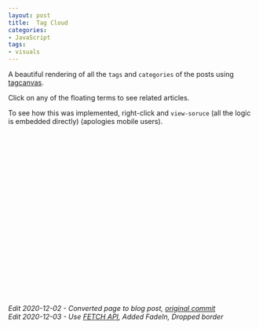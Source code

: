 ```yaml
---
layout: post
title:  Tag Cloud
categories:
- JavaScript
tags:
- visuals
---
```



A beautiful rendering of all the `tags` and `categories` of the posts using [tagcanvas](https://www.goat1000.com/tagcanvas.php).

<!--more-->

Click on any of the floating terms to see related articles.

To see how this was implemented, right-click and `view-soruce` (all the logic is embedded directly) (apologies mobile users).

<style>
.tooltip {
	background: #fff;
	padding: 5px 10px;
	border-radius: 5px;
	border: 2px solid #eee;
}
#myCanvas {
	margin: 0 auto;
	display: block;
}
</style>

<canvas width="450" height="300" id="myCanvas"></canvas>

<ul id="tags" style="display:none">
	{% for tag in site.tags %}
		{% assign real_tags = tag | last | size %}
		{% if real_tags > 0 %}
			<li>
				<a href="javascript:void(0)" title="{{tag | last | size}} Post(s)" onClick="Cloud.print(event, 'tag', '{{ tag | first | capitalize }}')">{{ tag | first | capitalize }}</a>
				<small>({{tag | last | size}} Post(s))</small>
			</li>
		{% endif %}
	{% endfor %}
	{% for category in site.categories %}
		{% assign real_cats = category | last | size %}
		{% if real_cats > 0 %}
			<li>
				<a href="javascript:void(0)" title="{{category | last | size}} Post(s)" onClick="Cloud.print(event, 'cat', '{{ category | first | capitalize }}')">{{ category | first | capitalize }}</a>
				<small>({{category | last | size}} Post(s))</small>
			</li>
		{% endif %}
	{% endfor %}
</ul>

<div id="cloudStories"></div>
<p></p>

<script src="tagcanvas.js" type="text/javascript"></script>
<script type="text/javascript">
var Cloud = function (url, ele) {
	this.get(url); // TODO: use the fetch API
	Cloud.ele = ele;
};
Cloud.data = {}; // key (cat or tag) => value (map of names => array of posts)
Cloud.print = function (e, type, name) {
	e.preventDefault();
	if ( !Cloud.data.hasOwnProperty(type) || !Cloud.data[type].hasOwnProperty( name.toLowerCase() ) ) return;
	var html = '<ul class="posts">', obj = Cloud.data[ type ][ name.toLowerCase() ];
	for (let o of obj)
		html += `<li><span>${o.when}</span> &raquo; <a href="${o.url}">${o.title}</a></li>`;
	document.getElementById(Cloud.ele).innerHTML = '<h3>Posts for "' + name + '"</h3>' + html + '</ul>';
};
Cloud.prototype.get = function (url) {
	function prepare(type, data) {
		// Convert date to the site standard format
		// https://stackoverflow.com/a/34290167/3220865
		let d = new Date(data.date);
		data.when = [
			d.getFullYear(),
			('0' + (d.getMonth() + 1)).slice(-2),
			('0' + d.getDate()).slice(-2)
		].join('-');

		// Update the global memory
		var sType = type.substr(0,3), index;
		Cloud.data[sType] = Cloud.data[sType] || {};
		for (var i = 0; i < data[type].length; i++) {
			index = data[type][i].toLowerCase();
			if (Cloud.data[ sType ].hasOwnProperty( index ))
				Cloud.data[ sType ][ index ].push( data );
			else
				Cloud.data[ sType ][ index ] = [ data ];
		};
	};
	fetch(url).then(r => r.json()).then(r => r.forEach(topic => {
		prepare('tags', topic);
		prepare('categories', topic);
	}));
};

window.onload = function() {
	var myCloud = new Cloud('/site.json', 'cloudStories');
	// http://www.goat1000.com/tagcanvas-options.php
	TagCanvas.Start('myCanvas', 'tags', {
		depth: 0.8,
		fadeIn: 1000,
		imageScale: null,
		initial: [0.3,-0.1],
		maxSpeed: 0.035,
		outlineColour: '#eeeeee',
		reverse: true,
		textColour: '#0000aa',
		tooltip: 'div',
		tooltipClass: 'tooltip',
		wheelZoom: false,
	});
};
</script>



*Edit 2020-12-02 - Converted page to blog post, [original commit](https://github.com/bign8/bign8.github.io/commit/fb41dc0c0a8c9ea435cae2ee3e546fc766658da7)*  
*Edit 2020-12-03 - Use [FETCH API](https://developer.mozilla.org/en-US/docs/Web/API/Fetch_API), Added FadeIn, Dropped border*  
